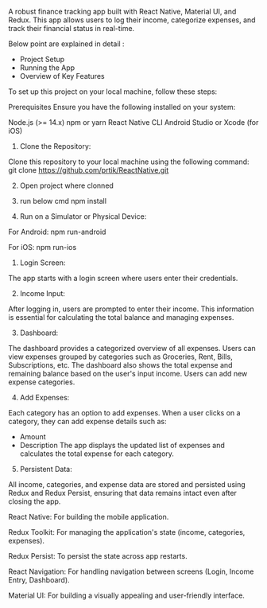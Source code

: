 <!-- Finance Tracker App -->

A robust finance tracking app built with React Native, Material UI, and Redux. This app allows users to log their income, categorize expenses, and track their financial status in real-time.

Below point are explained in detail :

- Project Setup
- Running the App
- Overview of Key Features

<!-- -Project Setup -->

To set up this project on your local machine, follow these steps:

Prerequisites
Ensure you have the following installed on your system:

Node.js (>= 14.x)
npm or yarn
React Native CLI
Android Studio or Xcode (for iOS)

1. Clone the Repository:

Clone this repository to your local machine using the following command:
git clone https://github.com/prtik/ReactNative.git

2. Open project where clonned

3. run below cmd
   npm install

4. Run on a Simulator or Physical Device:

For Android:
npm run-android

For iOS:
npm run-ios

<!-- - Overview of Key Features -->

1. Login Screen:

The app starts with a login screen where users enter their credentials.

2. Income Input:

After logging in, users are prompted to enter their income. This information is essential for calculating the total balance and managing expenses.

3. Dashboard:

The dashboard provides a categorized overview of all expenses.
Users can view expenses grouped by categories such as Groceries, Rent, Bills, Subscriptions, etc.
The dashboard also shows the total expense and remaining balance based on the user's input income.
Users can add new expense categories.

4. Add Expenses:

Each category has an option to add expenses.
When a user clicks on a category, they can add expense details such as:

- Amount
- Description
  The app displays the updated list of expenses and calculates the total expense for each category.

5. Persistent Data:

All income, categories, and expense data are stored and persisted using Redux and Redux Persist, ensuring that data remains intact even after closing the app.

<!-- Technologies Used -->

React Native: For building the mobile application.

Redux Toolkit: For managing the application's state (income, categories, expenses).

Redux Persist: To persist the state across app restarts.

React Navigation: For handling navigation between screens (Login, Income Entry, Dashboard).

Material UI: For building a visually appealing and user-friendly interface.

<!--for app testing use below login credential-->
 <!-- email: test@gmail.com | password: 123456 -->
